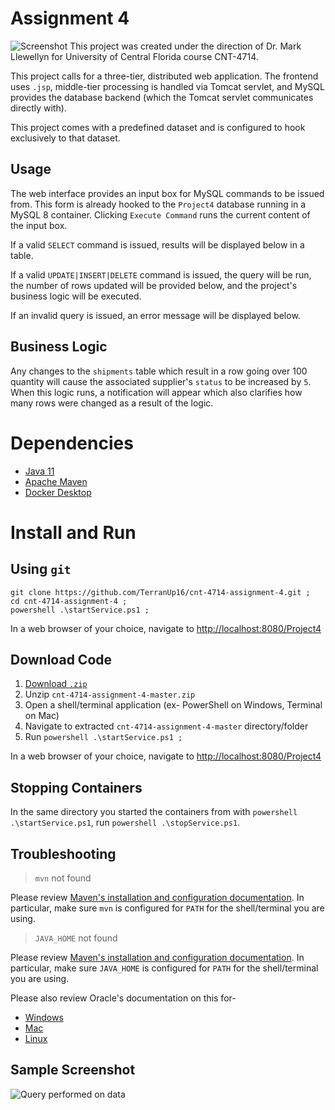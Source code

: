 # Assignment 4
![Screenshot](https://github.com/TerranUp16/cnt-4714-assignment-4/blob/main/screenshots/start.png)
This project was created under the direction of Dr. Mark Llewellyn for University of Central Florida course CNT-4714.

This project calls for a three-tier, distributed web application. The frontend uses `.jsp`, middle-tier processing is handled via Tomcat servlet, and MySQL provides the database backend (which the Tomcat servlet communicates directly with).

This project comes with a predefined dataset and is configured to hook exclusively to that dataset.

## Usage
The web interface provides an input box for MySQL commands to be issued from. This form is already hooked to the `Project4` database running in a MySQL 8 container. Clicking `Execute Command` runs the current content of the input box.

If a valid `SELECT` command is issued, results will be displayed below in a table.

If a valid `UPDATE|INSERT|DELETE` command is issued, the query will be run, the number of rows updated will be provided below, and the project's business logic will be executed.

If an invalid query is issued, an error message will be displayed below.

## Business Logic
Any changes to the `shipments` table which result in a row going over 100 quantity will cause the associated supplier's `status` to be increased by `5`. When this logic runs, a notification will appear which also clarifies how many rows were changed as a result of the logic.

# Dependencies
* [Java 11](https://www.oracle.com/java/technologies/javase-downloads.html)
* [Apache Maven](https://maven.apache.org/download.cgi)
* [Docker Desktop](https://www.docker.com/products/docker-desktop)

# Install and Run
## Using `git`
```
git clone https://github.com/TerranUp16/cnt-4714-assignment-4.git ;
cd cnt-4714-assignment-4 ;
powershell .\startService.ps1 ;
```

In a web browser of your choice, navigate to [http://localhost:8080/Project4](http://localhost:8080/Project4)

## Download Code
1. [Download `.zip`](https://github.com/TerranUp16/cnt-4714-assignment-4/archive/master.zip)
2. Unzip `cnt-4714-assignment-4-master.zip`
3. Open a shell/terminal application (ex- PowerShell on Windows, Terminal on Mac)
4. Navigate to extracted `cnt-4714-assignment-4-master` directory/folder
5. Run `powershell .\startService.ps1 ;`

In a web browser of your choice, navigate to [http://localhost:8080/Project4](http://localhost:8080/Project4)

## Stopping Containers
In the same directory you started the containers from with `powershell .\startService.ps1`, run `powershell .\stopService.ps1`.

## Troubleshooting
> `mvn` not found

Please review [Maven's installation and configuration documentation](https://maven.apache.org/install.html). In particular, make sure `mvn` is configured for `PATH` for the shell/terminal you are using.

> `JAVA_HOME` not found

Please review [Maven's installation and configuration documentation](https://maven.apache.org/install.html). In particular, make sure `JAVA_HOME` is configured for `PATH` for the shell/terminal you are using.

Please also review Oracle's documentation on this for-

* [Windows](https://docs.oracle.com/en/java/javase/14/install/installation-jdk-microsoft-windows-platforms.html#GUID-96EB3876-8C7A-4A25-9F3A-A2983FEC016A)
* [Mac](https://docs.oracle.com/en/java/javase/14/install/installation-jdk-macos.html#GUID-F9183C70-2E96-40F4-9104-F3814A5A331F)
* [Linux](https://docs.oracle.com/en/java/javase/14/install/installation-jdk-linux-platforms.html#GUID-737A84E4-2EFF-4D38-8E60-3E29D1B884B8)

## Sample Screenshot
![Query performed on data](https://github.com/TerranUp16/cnt-4714-assignment-3/blob/main/screenshots/5d_refined.png)

